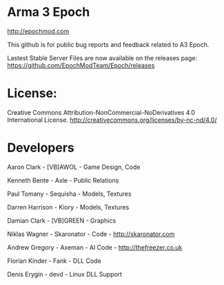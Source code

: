 Arma 3 Epoch
=====

http://epochmod.com

This github is for public bug reports and feedback related to A3 Epoch.

Lastest Stable Server Files are now available on the releases page: 
https://github.com/EpochModTeam/Epoch/releases

License:
=====
Creative Commons Attribution-NonCommercial-NoDerivatives 4.0 International License.
http://creativecommons.org/licenses/by-nc-nd/4.0/

Developers
=====
Aaron Clark - [VB]AWOL - Game Design, Code 

Kenneth Bente - Axle - Public Relations

Paul Tomany - Sequisha - Models, Textures

Darren Harrison - Kiory - Models, Textures

Damian Clark - [VB]GREEN - Graphics

Niklas Wagner - Skaronator - Code - http://skaronator.com

Andrew Gregory - Axeman - AI Code - http://thefreezer.co.uk

Florian Kinder - Fank - DLL Code

Denis Erygin - devd - Linux DLL Support

